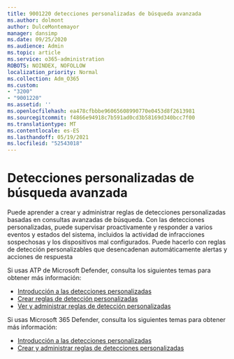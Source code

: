 ```yaml
---
title: 9001220 detecciones personalizadas de búsqueda avanzada
ms.author: dolmont
author: DulceMontemayor
manager: dansimp
ms.date: 09/25/2020
ms.audience: Admin
ms.topic: article
ms.service: o365-administration
ROBOTS: NOINDEX, NOFOLLOW
localization_priority: Normal
ms.collection: Adm_O365
ms.custom:
- "3200"
- "9001220"
ms.assetid: ''
ms.openlocfilehash: ea478cfbbbe96065608990770e0453d8f2613981
ms.sourcegitcommit: f4866e94918c7b591ad0cd3b58169d340bcc7f00
ms.translationtype: MT
ms.contentlocale: es-ES
ms.lasthandoff: 05/19/2021
ms.locfileid: "52543018"
---
```

# <a name="advanced-hunting-custom-detections"></a>Detecciones personalizadas de búsqueda avanzada

Puede aprender a crear y administrar reglas de detecciones personalizadas basadas en consultas avanzadas de búsqueda. Con las detecciones personalizadas, puede supervisar proactivamente y responder a varios eventos y estados del sistema, incluidos la actividad de infracciones sospechosas y los dispositivos mal configurados. Puede hacerlo con reglas de detección personalizables que desencadenan automáticamente alertas y acciones de respuesta
  
Si usas ATP de Microsoft Defender, consulta los siguientes temas para obtener más información: 
- [Introducción a las detecciones personalizadas](/windows/security/threat-protection/microsoft-defender-atp/overview-custom-detections)
- [Crear reglas de detección personalizadas](/windows/security/threat-protection/microsoft-defender-atp/custom-detection-rules)
- [Ver y administrar reglas de detección personalizadas](/windows/security/threat-protection/microsoft-defender-atp/custom-detections-manage)

Si usas Microsoft 365 Defender, consulta los siguientes temas para obtener más información: 
- [Introducción a las detecciones personalizadas](/microsoft-365/security/mtp/custom-detections-overview)
- [Crear y administrar reglas de detecciones personalizadas](/microsoft-365/security/mtp/custom-detection-rules)
